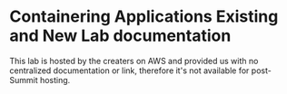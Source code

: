 # Containering Applications Existing and New Lab documentation

This lab is hosted by the creaters on AWS and provided us with no centralized documentation or link, therefore it's not available for post-Summit hosting.
